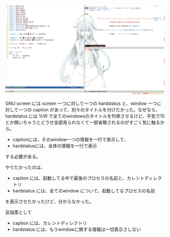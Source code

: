 ![](../../img/140403.png)

GNU screen には screen 一つに対して一つの hardstatus と、window 一つに対して一つの caption があって、別々のタイトルを付けたかった。なぜなら、hardstatus には %W で全てのwindowsのタイトルを列挙させるけど、平気で10とか開いちゃうとどうせ全部見られなくて一部省略されるのがすごく気に触るから。

- captionには、そのwindow一つの情報を一行で表示して、
- hardstatusには、全体の情報を一行で表示

する必要がある。

やりたかったのは、

- caption には、起動してる中で最後のプロセスの名前と、カレントディレクトリ
- hardstatus には、全てのwindow について、起動してるプロセスの名前

を表示させたかったけど、分からなかった。

妥協策として

- caption には、カレントディレクトリ
- hardstatus には、もうwindowに関する情報は一切表示さしない

